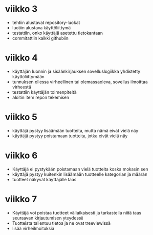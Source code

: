# viikko 3
- tehtiin alustavat repository-luokat 
- luotiin alustava käyttöliittymä
- testattiin, onko käyttäjä asetettu tietokantaan 
- commitattiin kaikki githubiin

# viikko 4
- käyttäjän luonnin ja sisäänkirjauksen sovelluslogiikka yhdistetty käyttöliittymään 
- tunnuksen ollessa virheellinen tai olemassaoleva, sovellus ilmoittaa virheestä
- testattiin käyttäjän toimenpiteitä
- aloitin item repon tekemisen
# viikko 5
- käyttäjä pystyy lisäämään tuotteita, mutta nämä eivät vielä näy
- käyttäjä pystyy poistamaan tuotteita, jotka eivät vielä näy
# viikko 6
- Käyttäjä ei pystykään poistamaan vielä tuotteita koska mokasin sen
- käyttäjä pystyy kuitenkin lisäämään tuotteelle kategorian ja määrän 
- tuotteet näkyvät käyttäjälle taas
# viikko 7
- Käyttäjä voi poistaa tuotteet väliaikaisesti ja tarkastella niitä taas seuraavan kirjautumisen yteydessä
- Tuotteista tallentuu tietoa ja ne ovat treeviewissä
- lisää virheilmoituksia
